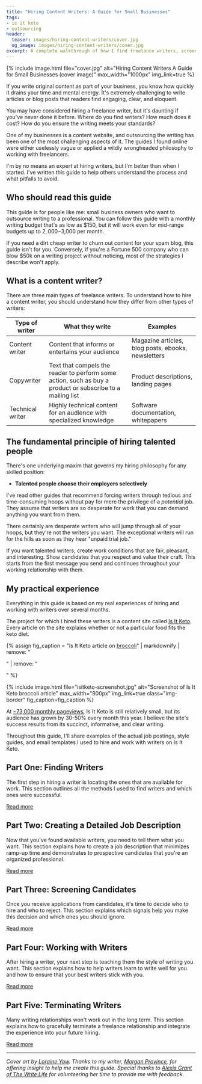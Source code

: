 ```yaml
---
title: "Hiring Content Writers: A Guide for Small Businesses"
tags:
- is it keto
- outsourcing
header:
  teaser: images/hiring-content-writers/cover.jpg
  og_image: images/hiring-content-writers/cover.jpg
excerpt: A complete walkthrough of how I find freelance writers, screen them, and train them to work with me.
---
```


{% include image.html file="cover.jpg" alt="Hiring Content Writers A Guide for Small Businesses (cover image)" max_width="1000px" img_link=true %}

If you write original content as part of your business, you know how quickly it drains your time and mental energy. It's extremely challenging to write articles or blog posts that readers find engaging, clear, and eloquent.

You may have considered hiring a freelance writer, but it's daunting if you've never done it before. Where do you find writers? How much does it cost? How do you ensure the writing meets your standards?

One of my businesses is a content website, and outsourcing the writing has been one of the most challenging aspects of it. The guides I found online were either uselessly vague or applied a wildly wrongheaded philosophy to working with freelancers.

I'm by no means an expert at hiring writers, but I'm better than when I started. I've written this guide to help others understand the process and what pitfalls to avoid.

## Who should read this guide

This guide is for people like me: small business owners who want to outsource writing to a professional. You can follow this guide with a monthly writing budget that's as low as $150, but it will work even for mid-range budgets up to $2,000-$3,000 per month.

If you need a dirt cheap writer to churn out content for your spam blog, this guide isn't for you. Conversely, if you're a Fortune 500 company who can blow $50k on a writing project without noticing, most of the strategies I describe won't apply.

## What is a content writer?

There are three main types of freelance writers. To understand how to hire a content writer, you should understand how they differ from other types of writers:

| Type of writer | What they write | Examples |
|----------------|-----------------|----------|
| Content writer | Content that informs or entertains your audience | Magazine articles, blog posts, ebooks, newsletters |
| Copywriter     | Text that compels the reader to perform some action, such as buy a product or subscribe to a mailing list | Product descriptions, landing pages |
| Technical writer | Highly technical content for an audience with specialized knowledge | Software documentation, whitepapers |

## The fundamental principle of hiring talented people

There's one underlying maxim that governs my hiring philosophy for any skilled position:

* **Talented people choose their employers selectively**

I've read other guides that recommend forcing writers through tedious and time-consuming hoops without pay for mere the privilege of a *potential* job. They assume that writers are so desperate for work that you can demand anything you want from them.

There certainly are desperate writers who will jump through all of your hoops, but they're not the writers you want. The exceptional writers will run for the hills as soon as they hear "unpaid trial job."

If you want talented writers, create work conditions that are fair, pleasant, and interesting. Show candidates that you respect and value their craft. This starts from the first message you send and continues throughout your working relationship with them.

## My practical experience

Everything in this guide is based on my real experiences of hiring and working with writers over several months.

The project for which I hired these writers is a content site called [Is It Keto](https://isitketo.org). Every article on the site explains whether or not a particular food fits the keto diet.

{% assign fig_caption = "Is It Keto article on [broccoli](https://isitketo.org/broccoli)" | markdownify | remove: "<p>" | remove: "</p>" %}

{% include image.html file="isitketo-screenshot.jpg" alt="Screenshot of Is It Keto broccoli article" max_width="800px" img_link=true class="img-border" fig_caption=fig_caption %}

At [~73,000 monthly pageviews](/retrospectives/2019/09/#stats), Is It Keto is still relatively small, but its audience has grown by 30-50% every month this year. I believe the site's success results from its succinct, informative, and clear writing.

Throughout this guide, I'll share examples of the actual job postings, style guides, and email templates I used to hire and work with writers on Is It Keto.

## Part One: Finding Writers

The first step in hiring a writer is locating the ones that are available for work. This section outlines all the methods I used to find writers and which ones were successful.

[Read more](/hiring-content-writers/1-finding-writers/)

## Part Two: Creating a Detailed Job Description

Now that you've found available writers, you need to tell them what you want. This section explains how to create a job description that minimizes ramp-up time and demonstrates to prospective candidates that you're an organized professional.

[Read more](/hiring-content-writers/2-creating-a-job-description/)

## Part Three: Screening Candidates

Once you receive applications from candidates, it's time to decide who to hire and who to reject. This section explains which signals help you make this decision and which ones you should ignore.

[Read more](/hiring-content-writers/3-screening-candidates/)

## Part Four: Working with Writers

After hiring a writer, your next step is teaching them the style of writing you want. This section explains how to help writers learn to write well for you and how to ensure that your best writers stick with you.

[Read more](/hiring-content-writers/4-working-with-writers/)

## Part Five: Terminating Writers

Many writing relationships won't work out in the long term. This section explains how to gracefully terminate a freelance relationship and integrate the experience into your future hiring.

[Read more](/hiring-content-writers/5-terminating-writers/)

---

*Cover art by [Loraine Yow](https://www.linkedin.com/in/lolo-ology/). Thanks to my writer, [Morgan Province](https://www.morganprovince.com/), for offering insight to help me create this guide. Special thanks to [Alexis Grant of The Write Life](http://thewritelife.com) for volunteering her time to provide me with feedback.*